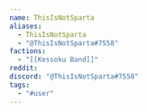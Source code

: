 ```yaml
---
name: ThisIsNotSparta
aliases:
  - ThisIsNotSparta
  - "@ThisIsNotSparta#7558"
factions:
  - "[[Kessoku Band]]"
reddit: 
discord: "@ThisIsNotSparta#7558"
tags:
  - "#user"
---
```

